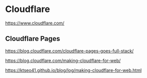 # Cloudflare

<https://www.cloudflare.com/>

## Cloudflare Pages

https://blog.cloudflare.com/cloudflare-pages-goes-full-stack/

https://blog.cloudflare.com/making-cloudflare-for-web/

https://ktseo41.github.io/blog/log/making-cloudflare-for-web.html
